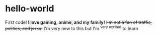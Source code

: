 # hello-world
First code!
**I love gaming, anime, and my family!**
~~I'm not a fan of traffic, politics, and jerks.~~
I'm very new to this but I'm <sup>very excited</sup> to learn
